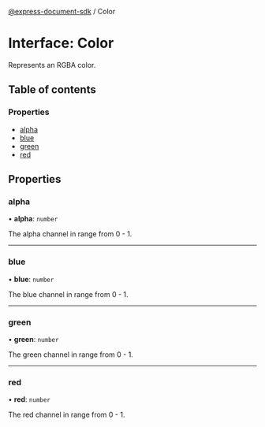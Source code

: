 [@express-document-sdk](../overview.md) / Color

# Interface: Color

Represents an RGBA color.

## Table of contents

### Properties

- [alpha](Color.md#alpha)
- [blue](Color.md#blue)
- [green](Color.md#green)
- [red](Color.md#red)

## Properties

### <a id="alpha" name="alpha"></a> alpha

• **alpha**: `number`

The alpha channel in range from 0 - 1.

___

### <a id="blue" name="blue"></a> blue

• **blue**: `number`

The blue channel in range from 0 - 1.

___

### <a id="green" name="green"></a> green

• **green**: `number`

The green channel in range from 0 - 1.

___

### <a id="red" name="red"></a> red

• **red**: `number`

The red channel in range from 0 - 1.

